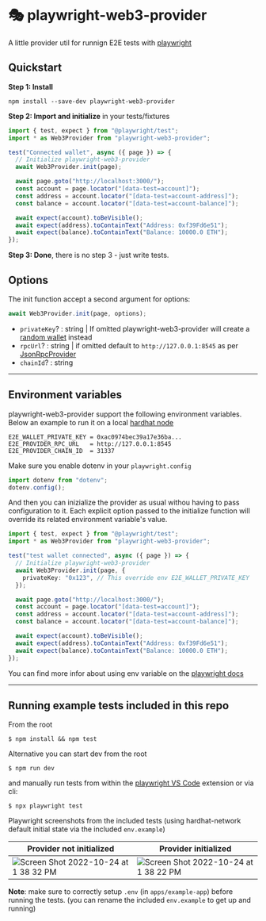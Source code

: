 # 🎭 playwright-web3-provider

A little provider util for runnign E2E tests with [playwright](https://playwright.dev/)

## Quickstart

**Step 1: Install**

```
npm install --save-dev playwright-web3-provider
```

**Step 2: Import and initialize** in your tests/fixtures

```ts
import { test, expect } from "@playwright/test";
import * as Web3Provider from "playwright-web3-provider";

test("Connected wallet", async ({ page }) => {
  // Initialize playwright-web3-provider
  await Web3Provider.init(page);

  await page.goto("http://localhost:3000/");
  const account = page.locator("[data-test=account]");
  const address = account.locator("[data-test=account-address]");
  const balance = account.locator("[data-test=account-balance]");

  await expect(account).toBeVisible();
  await expect(address).toContainText("Address: 0xf39Fd6e51");
  await expect(balance).toContainText("Balance: 10000.0 ETH");
});
```

**Step 3: Done**, there is no step 3 - just write tests.

## Options

The init function accept a second argument for options:

```ts
await Web3Provider.init(page, options);
```

- `privateKey`? : string | If omitted playwright-web3-provider will create a [random wallet](https://docs.ethers.io/v5/api/signer/#Wallet-createRandom) instead
- `rpcUrl`? : string | if omitted default to `http://127.0.0.1:8545` as per [JsonRpcProvider](https://docs.ethers.io/v5/api/providers/jsonrpc-provider/#JsonRpcProvider)
- `chainId`? : string

---

## Environment variables

playwright-web3-provider support the following environment variables.
Below an example to run it on a local [hardhat node](https://hardhat.org/hardhat-network/docs/reference#initial-state)

```env
E2E_WALLET_PRIVATE_KEY = 0xac0974bec39a17e36ba...
E2E_PROVIDER_RPC_URL   = http://127.0.0.1:8545
E2E_PROVIDER_CHAIN_ID  = 31337
```

Make sure you enable dotenv in your `playwright.config`

```ts
import dotenv from "dotenv";
dotenv.config();
```

And then you can inizialize the provider as usual withou having to pass configuration to it. Each explicit option passed to the initialize function will override its related environment variable's value.

```ts
import { test, expect } from "@playwright/test";
import * as Web3Provider from "playwright-web3-provider";

test("test wallet connected", async ({ page }) => {
  // Initialize playwright-web3-provider
  await Web3Provider.init(page, {
    privateKey: "0x123", // This override env E2E_WALLET_PRIVATE_KEY
  });

  await page.goto("http://localhost:3000/");
  const account = page.locator("[data-test=account]");
  const address = account.locator("[data-test=account-address]");
  const balance = account.locator("[data-test=account-balance]");

  await expect(account).toBeVisible();
  await expect(address).toContainText("Address: 0xf39Fd6e51");
  await expect(balance).toContainText("Balance: 10000.0 ETH");
});
```

You can find more infor about using env variable on the [playwright docs](https://playwright.dev/docs/test-parameterize#passing-environment-variables)

---

## Running example tests included in this repo

From the root

```
$ npm install && npm test
```

Alternative you can start dev from the root

```
$ npm run dev
```

and manually run tests from within the [playwright VS Code](https://marketplace.visualstudio.com/items?itemName=ms-playwright.playwright) extension or via cli:

```
$ npx playwright test
```

Playwright screenshots from the included tests (using hardhat-network default initial state via the included `env.example`)

| Provider not initialized                                                                                                                     | Provider initialized                                                                                                                         |
| -------------------------------------------------------------------------------------------------------------------------------------------- | -------------------------------------------------------------------------------------------------------------------------------------------- |
| ![Screen Shot 2022-10-24 at 1 38 32 PM](https://user-images.githubusercontent.com/389705/197625105-870abb65-65fd-429f-b6d4-cae77970aa5a.png) | ![Screen Shot 2022-10-24 at 1 38 22 PM](https://user-images.githubusercontent.com/389705/197625132-f67a29e1-b128-402c-9857-dd82696dd340.png) |

**Note**: make sure to correctly setup `.env` (in `apps/example-app`) before running the tests. (you can rename the included `env.example` to get up and running)
